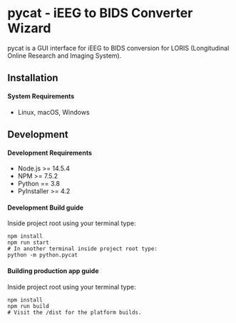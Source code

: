 # pycat - iEEG to BIDS Converter Wizard

pycat is a GUI interface for iEEG to BIDS conversion for LORIS (Longitudinal Online Research and Imaging System).

## Installation

#### System Requirements

 * Linux, macOS, Windows

## Development

#### Development Requirements

 * Node.js >= 14.5.4
 * NPM >= 7.5.2
 * Python == 3.8
 * PyInstaller >= 4.2

#### Development Build guide

Inside project root using your terminal type:
```
npm install
npm run start
# In another terminal inside project root type:
python -m python.pycat
```

#### Building production app guide

Inside project root using your terminal type:
```
npm install
npm run build
# Visit the /dist for the platform builds.
```
